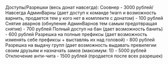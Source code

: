 Доступы/Разрешки (весь донат навсегда):
Соовнер - 3000 рублей/Навсегда
АдминВарны (дает доступ к команде !warn и возможность варнить, продается тем у кого нет в комплекте с донатом) - 100 рублей
Снятие аварнов (обнуление АдминВарнов тем самым предотвращая снятие) - 700 рублей
Полный доступ на бан (дает возможность банить) - 600 рублей
Разрешка на полные префиксы (дает возможность изменять себе префиксы + выставляь их над головой) - 800 рублей
Разрешка на выдачу групп (дает возможность выдавать превилегии своим друзьям и назначать замов (максимум: 1)) - 5000 рублей
Отключение анти-чита - 1500 рублей (продается после всех разрешек)
